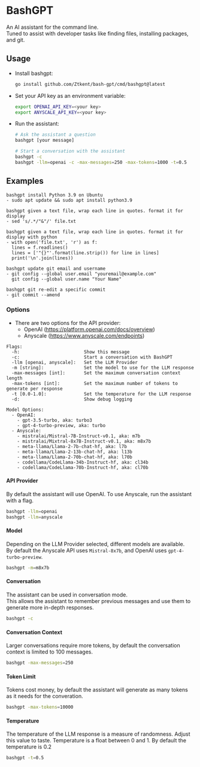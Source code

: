 # BashGPT
An AI assistant for the command line.  
Tuned to assist with developer tasks like finding files, installing packages, and git.


## Usage

- Install bashgpt:  
  ```bash
  go install github.com/Ztkent/bash-gpt/cmd/bashgpt@latest
  ```
  
- Set your API key as an environment variable:
  ```bash
  export OPENAI_API_KEY=<your key>
  export ANYSCALE_API_KEY=<your key>
  ```

- Run the assistant:
  ```bash
  # Ask the assistant a question
  bashgpt [your message]

  # Start a conversation with the assistant
  bashgpt -c
  bashgpt -llm=openai -c -max-messages=250 -max-tokens=1000 -t=0.5
  ```

## Examples
``` 
bashgpt install Python 3.9 on Ubuntu
- sudo apt update && sudo apt install python3.9

bashgpt given a text file, wrap each line in quotes. format it for display
- sed 's/.*/"&"/' file.txt

bashgpt given a text file, wrap each line in quotes. format it for display with python
- with open('file.txt', 'r') as f:
  lines = f.readlines()
  lines = ['"{}"'.format(line.strip()) for line in lines]
  print('\n'.join(lines))

bashgpt update git email and username
- git config --global user.email "youremail@example.com"
  git config --global user.name "Your Name"

bashgpt git re-edit a specific commit
- git commit --amend
```


### Options
- There are two options for the API provider:  
  - OpenAI (https://platform.openai.com/docs/overview)  
  - Anyscale (https://www.anyscale.com/endpoints)  
```
Flags:
  -h:                        Show this message
  -c:                        Start a conversation with BashGPT
  -llm [openai, anyscale]:   Set the LLM Provider
  -m [string]:               Set the model to use for the LLM response
  -max-messages [int]:       Set the maximum conversation context length
  -max-tokens [int]:         Set the maximum number of tokens to generate per response
  -t [0.0-1.0]:              Set the temperature for the LLM response
  -d:                        Show debug logging

Model Options:
  - OpenAI:
    - gpt-3.5-turbo, aka: turbo3
    - gpt-4-turbo-preview, aka: turbo
  - Anyscale:
    - mistralai/Mistral-7B-Instruct-v0.1, aka: m7b
    - mistralai/Mixtral-8x7B-Instruct-v0.1, aka: m8x7b
    - meta-llama/Llama-2-7b-chat-hf, aka: l7b
    - meta-llama/Llama-2-13b-chat-hf, aka: l13b
    - meta-llama/Llama-2-70b-chat-hf, aka: l70b
    - codellama/CodeLlama-34b-Instruct-hf, aka: cl34b
    - codellama/CodeLlama-70b-Instruct-hf, aka: cl70b
```

#### API Provider
By default the assistant will use OpenAI. To use Anyscale, run the assistant with a flag. 

```bash
bashgpt -llm=openai
bashgpt -llm=anyscale 
```

#### Model
Depending on the LLM Provider selected, different models are available.  
By default the Anyscale API uses `Mistral-8x7b`, and OpenAI uses `gpt-4-turbo-preview`.
```bash
bashgpt -m=m8x7b
```

#### Conversation
The assistant can be used in conversation mode.  
This allows the assistant to remember previous messages and use them to generate more in-depth responses.
```bash
bashgpt -c
```

#### Conversation Context
Larger conversations require more tokens, by default the conversation context is limited to 100 messages.  
```bash
bashgpt -max-messages=250
```

#### Token Limit
Tokens cost money, by default the assistant will generate as many tokens as it needs for the converation.
```bash
bashgpt -max-tokens=10000
```

#### Temperature
The temperature of the LLM response is a measure of randomness. Adjust this value to taste.
Temperature is a float between 0 and 1. By default the temperature is 0.2
```bash
bashgpt -t=0.5
```
